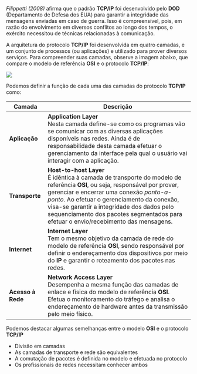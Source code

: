 
_Filippetti (2008)_ afirma que o padrão **TCP/IP** foi desenvolvido pelo **DOD** (Departamento de Defesa dos EUA) para garantir a integridade das mensagens enviadas em caso de guerra. Isso é compreensível, pois, em razão do envolvimento em diversos conflitos ao longo dos tempos, o exército necessitou de técnicas relacionadas à comunicação.

A arquitetura do protocolo **TCP/IP** foi desenvolvida em quatro camadas, e um conjunto de processos (ou aplicações) e utilizado para prover diversos serviços. Para compreender suas camadas, observe a imagem abaixo, que compare o modelo de referência **OSI** e o protocolo **TCP/IP**:

![](OSI_TCPIP.png)

Podemos definir a função de cada uma das camadas do protocolo **TCP/IP** como:

| Camada | Descrição |
| ---- | ---- |
| **Aplicação** | **Application Layer**<br>Nesta camada define-se como os programas vão se comunicar com as diversas aplicações disponíveis nas redes. Ainda é de responsabilidade desta camada efetuar o gerenciamento da interface pela qual o usuário vai interagir com a aplicação. |
| **Transporte** | **Host-to-host Layer**<br>É idêntica à camada de transporte do modelo de referência **OSI**, ou seja, responsável por prover, gerenciar e encerrar uma conexão _ponto-a-ponto_. Ao efetuar o gerenciamento da conexão, visa-se garantir a integridade dos dados pelo sequenciamento dos pacotes segmentados para efetuar o envio/recebimento das mensagens. |
| **Internet** | **Internet Layer**<br>Tem o mesmo objetivo da camada de rede do modelo de referência **OSI**, sendo responsável por definir o endereçamento dos dispositivos por meio do **IP** e garantir o roteamento dos pacotes nas redes. |
| **Acesso à Rede** | **Network Access Layer**<br>Desempenha a mesma função das camadas de enlace e física do modelo de referência **OSI**. Efetua o monitoramento do tráfego e analisa o endereçamento de hardware antes da transmissão pelo meio físico. |

Podemos destacar algumas semelhanças entre o modelo **OSI** e o protocolo **TCP/IP**

- Divisão em camadas
- As camadas de transporte e rede são equivalentes
- A comutação de pacotes é definida no modelo e efetuada no protocolo
- Os profissionais de redes necessitam conhecer ambos


